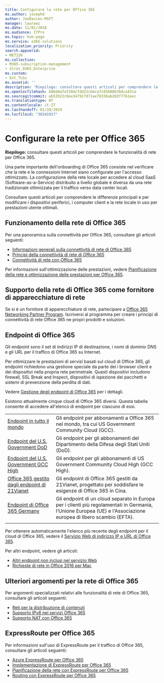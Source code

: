 ```yaml
---
title: Configurare la rete per Office 365
ms.author: josephd
author: JoeDavies-MSFT
manager: laurawi
ms.date: 11/01/2018
ms.audience: ITPro
ms.topic: hub-page
ms.service: o365-solutions
localization_priority: Priority
search.appverid:
- MET150
ms.collection:
- M365-subscription-management
- Strat_O365_Enterprise
ms.custom:
- Ent_TLGs
ms.assetid: ''
description: 'Riepilogo: consultare questi articoli per comprendere le funzionalità di rete per Office 365.'
ms.openlocfilehash: b86d4afaf204cfdd22cb4ca7c85608b384ca431a
ms.sourcegitcommit: eb52922c0ee34791fd71ae78338ab203f7761eec
ms.translationtype: HT
ms.contentlocale: it-IT
ms.lasthandoff: 02/28/2019
ms.locfileid: "30341917"
---
```

# <a name="set-up-your-network-for-office-365"></a>Configurare la rete per Office 365

**Riepilogo:** consultare questi articoli per comprendere le funzionalità di rete per Office 365.
  
Una parte importante dell'onboarding di Office 365 consiste nel verificare che la rete e le connessioni Internet siano configurate per l'accesso ottimizzato. La configurazione della rete locale per accedere al cloud SaaS (Software-as-a-Service) distribuito a livello globale è diversa da una rete tradizionale ottimizzata per il traffico verso data center locali. 

Consultare questi articoli per comprendere le differenze principali e per modificare i dispositivi periferici, i computer client e la rete locale in uso per prestazioni utente ottimali.

## <a name="how-office-365-networking-works"></a>Funzionamento della rete di Office 365

Per una panoramica sulla connettività per Office 365, consultare gli articoli seguenti:

- [Informazioni generali sulla connettività di rete di Office 365](office-365-networking-overview.md)
- [Principi della connettività di rete di Office 365](office-365-network-connectivity-principles.md)
- [Connettività di rete con Office 365](network-connectivity.md)

Per informazioni sull'ottimizzazione delle prestazioni, vedere [Pianificazione della rete e ottimizzazione delle prestazioni per Office 365](network-planning-and-performance.md).

## <a name="support-office-365-networking-as-a-network-equipment-vendor"></a>Supporto della rete di Office 365 come fornitore di apparecchiature di rete

Se si è un fornitore di apparecchiature di rete, partecipare a [Office 365 Networking Partner Program](office-365-networking-partner-program.md). Iscriversi al programma per creare i principi di connettività di rete Office 365 ne propri prodotti e soluzioni. 

## <a name="office-365-endpoints"></a>Endpoint di Office 365

Gli endpoint sono il set di indirizzi IP di destinazione, i nomi di dominio DNS e gli URL per il traffico di Office 365 su Internet. 

Per ottimizzare le prestazioni di servizi basati sul cloud di Office 365, gli endpoint richiedono una gestione speciale da parte dei i browser client e dei dispositivi nella propria rete perimetrale. Questi dispositivi includono firewall, SSL Break and Inspect, dispositivi di ispezione dei pacchetti e sistemi di prevenzione della perdita di dati.

Vedere [Gestione degli endpoint di Office 365](managing-office-365-endpoints.md) per i dettagli.

Esistono attualmente cinque cloud di Office 365 diversi. Questa tabella consente di accedere all'elenco di endpoint per ciascuno di essi.

|||
|:-------|:-----|
| [Endpoint in tutto il mondo](urls-and-ip-address-ranges.md) | Gli endpoint per abbonamenti a Office 365 nel mondo, tra cui US Government Community Cloud (GCC). |
| [Endpoint del U.S. Government DoD](office-365-u-s-government-dod-endpoints.md) | Gli endpoint per gli abbonamenti del Dipartimento della Difesa degli Stati Uniti (DoD). |
| [Endpoint del U.S. Government GCC High](office-365-u-s-government-gcc-high-endpoints.md) | Gli endpoint per gli abbonamenti di US Government Community Cloud High (GCC High). |
| [Office 365 gestito dagli endpoint di 21Vianet](urls-and-ip-address-ranges-21vianet.md) | Gli endpoint di Office 365 gestiti da 21Vianet, progettato per soddisfare le esigenze di Office 365 in Cina. |
| [Endpoint di Office 365 Germany](office-365-germany-endpoints.md) | Gli endpoint di un cloud separato in Europa per i clienti più regolamentati in Germania, l’Unione Europea (UE) e l'Associazione europea di libero scambio (EFTA). |
|||

Per ottenere automaticamente l'elenco più recente degli endpoint per il cloud di Office 365, vedere il [Servizio Web di indirizzo IP e URL di Office 365](office-365-ip-web-service.md).

Per altri endpoint, vedere gli articoli:

- [Altri endpoint non inclusi nel servizio Web](additional-office365-ip-addresses-and-urls.md)
- [Richieste di rete in Office 2016 per Mac](network-requests-in-office-2016-for-mac.md)


## <a name="additional-topics-for-office-365-networking"></a>Ulteriori argomenti per la rete di Office 365

Per argomenti specializzati relativi alle funzionalità di rete di Office 365, consultare gli articoli seguenti:

- [Reti per la distribuzione di contenuti](content-delivery-networks.md)
- [Supporto IPv6 nei servizi Office 365](ipv6-support.md)
- [Supporto NAT con Office 365](nat-support-with-office-365.md)

## <a name="expressroute-for-office-365"></a>ExpressRoute per Office 365

Per informazioni sull'uso di ExpressRoute per il traffico di Office 365, consultare gli articoli seguenti:

- [Azure ExpressRoute per Office 365](azure-expressroute.md)
- [Implementazione di ExpressRoute per Office 365](implementing-expressroute.md)
- [Pianificazione della rete con ExpressRoute per Office 365](network-planning-with-expressroute.md)
- [Routing con ExpressRoute per Office 365](routing-with-expressroute.md)
